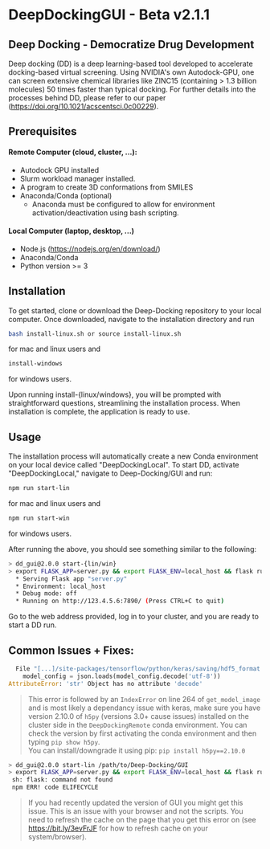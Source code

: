 # DeepDockingGUI - Beta v2.1.1

## Deep Docking - Democratize Drug Development
Deep docking (DD) is a deep learning-based tool developed to accelerate docking-based virtual screening. Using NVIDIA's own Autodock-GPU,  one can screen extensive chemical libraries like ZINC15 (containing > 1.3 billion molecules) 50 times faster than typical docking. For further details into the processes behind DD, please refer to our paper (https://doi.org/10.1021/acscentsci.0c00229). 

## Prerequisites
#### Remote Computer (cloud, cluster, ...):
* Autodock GPU installed
* Slurm workload manager installed.
* A program to create 3D conformations from SMILES
* Anaconda/Conda (optional)
  * Anaconda must be configured to allow for environment activation/deactivation using bash scripting.

#### Local Computer (laptop, desktop, ...)
* Node.js (https://nodejs.org/en/download/)
* Anaconda/Conda
* Python version >= 3

## Installation
To get started, clone or download the Deep-Docking repository to your local computer. Once downloaded, navigate to the installation directory and run 
```bash 
bash install-linux.sh or source install-linux.sh
```
for mac and linux users and
```bash 
install-windows
```
for windows users.

Upon running install-{linux/windows}, you will be prompted with straightforward questions, streamlining the installation process. When installation is complete, the application is ready to use. 


## Usage
The installation process will automatically create a new Conda environment on your local device called "DeepDockingLocal". To start DD, activate "DeepDockingLocal," navigate to Deep-Docking/GUI and run:
```bash 
npm run start-lin
```


for mac and linux users and
```bash 
npm run start-win
```
for windows users. 


After running the above, you should see something similar to the following: 
```bash 
> dd_gui@2.0.0 start-{lin/win} 
> export FLASK_APP=server.py && export FLASK_ENV=local_host && flask run
  * Serving Flask app "server.py" 
  * Environment: local_host 
  * Debug mode: off 
  * Running on http://123.4.5.6:7890/ (Press CTRL+C to quit)
 ```

Go to the web address provided, log in to your cluster, and you are ready to start a DD run.



## Common Issues + Fixes:
```python
  File "[...]/site-packages/tensorflow/python/keras/saving/hdf5_format.py", line 210, in load_model_from_hdf5
    model_config = json.loads(model_config.decode('utf-8'))
AttributeError: 'str' Object has no attribute 'decode'
```
  >This error is followed by an `IndexError` on line 264 of `get_model_image` and is most likely a dependancy issue with keras, make sure you have version 2.10.0 of `h5py` (versions 3.0+ cause issues) installed on the cluster side in the `DeepDockingRemote` conda environment. You can check the version by first activating the conda environment and then typing `pip show h5py`.<br>
  >You can install/downgrade it using pip: `pip install h5py==2.10.0` 

```bash
> dd_gui@2.0.0 start-lin /path/to/Deep-Docking/GUI
> export FLASK_APP=server.py && export FLASK_ENV=local_host && flask run
 sh: flask: command not found
 npm ERR! code ELIFECYCLE
```
 > If you had recently updated the version of GUI you might get this issue. This is an issue with your browser and not the scripts. You need to refresh the cache on the page that you get this error on (see https://bit.ly/3evFrJF for how to refresh cache on your system/browser).
